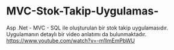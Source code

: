 # MVC-Stok-Takip-Uygulamas-
Asp .Net - MVC - SQL ile oluşturulan bir stok takip uygulamasıdır.
Uygulamanın detaylı bir video anlatımı da bulunmaktadır.
https://www.youtube.com/watch?v=-m1lmEmPbWU
